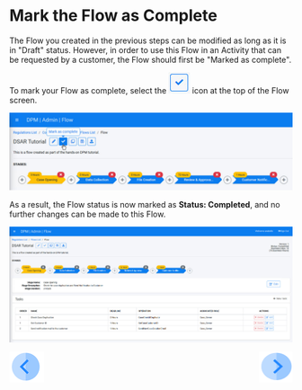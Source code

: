 # Mark the Flow as Complete

The Flow you created in the previous steps can be modified as long as it is in "Draft" status. However, in order to use this Flow in an Activity that can be requested by a customer, the Flow should first be "Marked as complete". 

To mark your Flow as complete, select the ![image](../images/01_02_04_DSAR_Mark_As_Complete_Icon.png) icon at the top of the Flow screen. 

![image](../images/01_02_04_DSAR_Marking_As_Complete.png)

As a result, the Flow status is now marked as **Status: Completed**, and no further changes can be made to this Flow. 

![image](../images/01_02_04_DSAR_Completed_Flow.png)



[![Previous](../images/Previous.png)](01_02_03_DSAR_Tasks_Next_Stages.md)[<img align="right" width="60" height="54" src="../images/Next.png">](01_03_DSAR_associate_to_activity.md)
